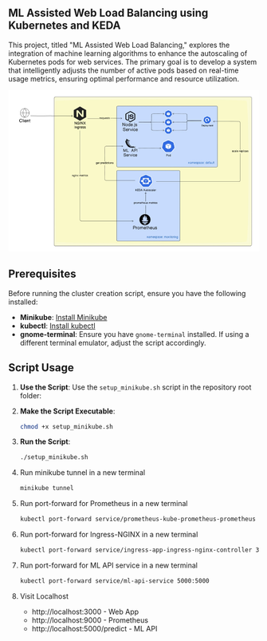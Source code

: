 ## ML Assisted Web Load Balancing using Kubernetes and KEDA
This project, titled "ML Assisted Web Load Balancing," explores the integration of machine learning algorithms to enhance the autoscaling of Kubernetes pods for web services. The primary goal is to develop a system that intelligently adjusts the number of active pods based on real-time usage metrics, ensuring optimal performance and resource utilization.

![Project Architecture](https://github.com/sid-js/ml-assisted-load-balancer/blob/82b8faa2c880707bcbb47d39375172dcfb94049f/image.png)


## Prerequisites

Before running the cluster creation script, ensure you have the following installed:

- **Minikube**: [Install Minikube](https://minikube.sigs.k8s.io/docs/start/)
- **kubectl**: [Install kubectl](https://kubernetes.io/docs/tasks/tools/install-kubectl/)
- **gnome-terminal**: Ensure you have `gnome-terminal` installed. If using a different terminal emulator, adjust the script accordingly.

## Script Usage

1. **Use the Script**: Use the `setup_minikube.sh` script in the repository root folder:

2. **Make the Script Executable**:

    ```bash
    chmod +x setup_minikube.sh
    ```

3. **Run the Script**:

    ```bash
    ./setup_minikube.sh
    ```

4. Run minikube tunnel in a new terminal

    ```bash
    minikube tunnel
    ```

5. Run port-forward for Prometheus in a new terminal
    ```bash
    kubectl port-forward service/prometheus-kube-prometheus-prometheus 9090:9090 -n monitoring
    ```

6. Run port-forward for Ingress-NGINX in a new terminal
    ```bash
    kubectl port-forward service/ingress-app-ingress-nginx-controller 3000:80
    ```

7. Run port-forward for ML API service in a new terminal
    ```bash
    kubectl port-forward service/ml-api-service 5000:5000
    ```
8. Visit Localhost
    - http://localhost:3000 - Web App
    - http://localhost:9000 - Prometheus
    - http://localhost:5000/predict - ML API
